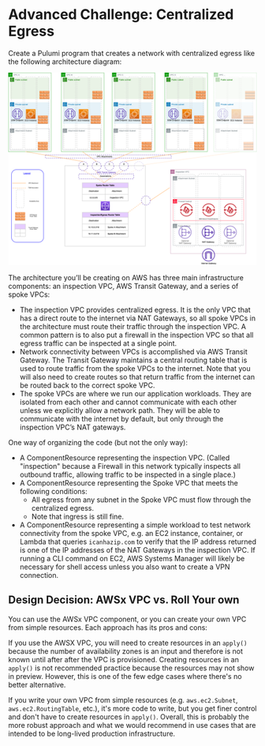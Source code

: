 # Advanced Challenge: Centralized Egress

Create a Pulumi program that creates a network with centralized egress like the following architecture diagram:

![Centralized egress architecture diagram](images/centralized-egress-architecture.png)

The architecture you’ll be creating on AWS has three main infrastructure components: an inspection VPC, AWS Transit Gateway, and a series of spoke VPCs:

- The inspection VPC provides centralized egress. It is the only VPC that has a direct route to the internet via NAT Gateways, so all spoke VPCs in the architecture must route their traffic through the inspection VPC. A common pattern is to also put a firewall in the inspection VPC so that all egress traffic can be inspected at a single point.
- Network connectivity between VPCs is accomplished via AWS Transit Gateway. The Transit Gateway maintains a central routing table that is used to route traffic from the spoke VPCs to the internet. Note that you will also need to create routes so that return traffic from the internet can be routed back to the correct spoke VPC.
- The spoke VPCs are where we run our application workloads. They are isolated from each other and cannot communicate with each other unless we explicitly allow a network path. They will be able to communicate with the internet by default, but only through the inspection VPC’s NAT gateways.

One way of organizing the code (but not the only way):

- A ComponentResource representing the inspection VPC. (Called "inspection" because a Firewall in this network typically inspects all outbound traffic, allowing traffic to be inspected in a single place.)
- A ComponentResource representing the Spoke VPC that meets the following conditions:
  - All egress from any subnet in the Spoke VPC must flow through the centralized egress.
  - Note that ingress is still fine.
- A ComponentResource representing a simple workload to test network connectivity from the spoke VPC, e.g. an EC2 instance, container, or Lambda that queries `icanhazip.com` to verify that the IP address returned is one of the IP addresses of the NAT Gateways in the inspection VPC. If running a CLI command on EC2, AWS Systems Manager will likely be necessary for shell access unless you also want to create a VPN connection.

## Design Decision: AWSx VPC vs. Roll Your own

You can use the AWSx VPC component, or you can create your own VPC from simple resources. Each approach has its pros and cons:

If you use the AWSX VPC, you will need to create resources in an `apply()` because the number of availability zones is an input and therefore is not known until after after the VPC is provisioned. Creating resources in an `apply()` is not recommended practice because the resources may not show in preview. However, this is one of the few edge cases where there's no better alternative.

If you write your own VPC from simple resources (e.g. `aws.ec2.Subnet`, `aws.ec2.RoutingTable`, etc.), it's more code to write, but you get finer control and don't have to create resources in `apply()`. Overall, this is probably the more robust approach and what we would recommend in use cases that are intended to be long-lived production infrastructure.
